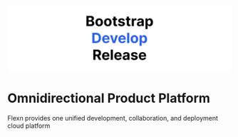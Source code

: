 <div align="center">

<picture>

  <source media="(prefers-color-scheme: dark)" srcset="https://github.com/flexn-io/.github/raw/main/profile/flexn_bootstrap_develop_release.png">
  <img alt="flexn bootstrap develop release" width="1000" src="https://github.com/flexn-io/.github/raw/main/profile/flexn_bootstrap_develop_release.png">
  
</picture>
 
</div>

# Omnidirectional Product Platform

Flexn provides one unified development, collaboration, and deployment cloud platform

